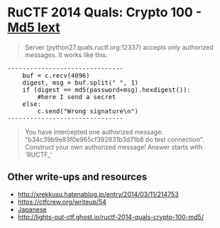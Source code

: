# RuCTF 2014 Quals: Crypto 100 - [Md5 lext](https://github.com/HackerDom/ructf-2014-quals/tree/master/tasks/md5_lext)

> Server (python27.quals.ructf.org:12337) accepts only authorized messages.
> It works like this:
>
<pre>
-------------------------------
	buf = c.recv(4096)
	digest, msg = buf.split(" ", 1)
	if (digest == md5(password+msg).hexdigest()):
		#here I send a secret
	else:
		c.send("Wrong signature\n")
-------------------------------
</pre>
>
> You have intercepted one authorized message: "b34c39b9e83f0e965cf392831b3d71b8 do test connection". Construct your own authorized message! Answer starts with 'RUCTF\_'

## Other write-ups and resources

* <http://xrekkusu.hatenablog.jp/entry/2014/03/11/214753>
* <https://ctfcrew.org/writeup/54>
* [Japanese](http://d.hatena.ne.jp/kusano_k/20140310/1394471922)
* <http://lights-out-ctf.ghost.io/ructf-2014-quals-crypto-100-md5/>
